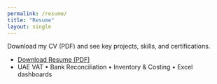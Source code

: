 ```yaml
---
permalink: /resume/
title: "Resume"
layout: single
---
```

Download my CV (PDF) and see key projects, skills, and certifications.

- [Download Resume (PDF)](/assets/resume.pdf)
- UAE VAT • Bank Reconciliation • Inventory & Costing • Excel dashboards

